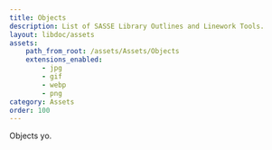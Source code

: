 ```yaml
---
title: Objects
description: List of SASSE Library Outlines and Linework Tools.
layout: libdoc/assets
assets:
    path_from_root: /assets/Assets/Objects
    extensions_enabled:
        - jpg
        - gif
        - webp
        - png
category: Assets
order: 100
---
```


Objects yo.
